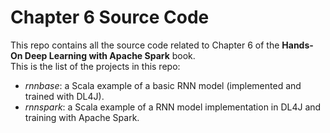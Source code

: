 # Chapter 6 Source Code
This repo contains all the source code related to Chapter 6 of the **Hands-On Deep Learning with Apache Spark** book.  
This is the list of the projects in this repo:  
- *rnnbase*: a Scala example of a basic RNN model (implemented and trained with DL4J).  
- *rnnspark*: a Scala example of a RNN model implementation in DL4J and training with Apache Spark.  
  
  

